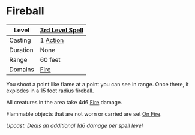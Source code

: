 # Fireball

| Level    | [3rd Level Spell](../../../Spell%20Level.md)        |
| -------- | --------------------------------------------------- |
| Casting  | 1 [Action](../../../../Game%20Procedures/Action.md) |
| Duration | None                                                |
| Range    | 60 feet                                             |
| Domains  | [Fire](../../../Spell%20Domains/Fire.md)            |


You shoot a point like flame at a point you can see in range. Once there, it explodes in a 15 foot radius fireball. 

All creatures in the area take 4d6 [Fire](../../../../Damage%20Types/Fire.md) damage.

Flammable objects that are not worn or carried are set [On Fire](../../../../Hazards/Elemental.md#On%20Fire).


*Upcast: Deals an additional 1d6 damage per spell level*